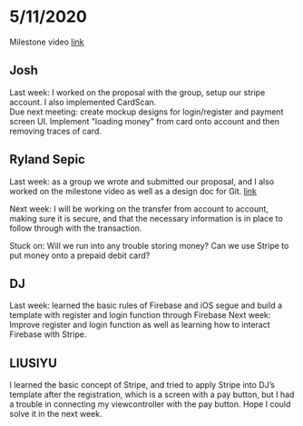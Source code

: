 # 5/11/2020

Milestone video [link](https://drive.google.com/file/d/1al8-9H5j6tfAxbMt9yCy2n3L_ePNk6WA/view)

## Josh  
Last week: I worked on the proposal with the group, setup our stripe account. I also implemented CardScan.  
Due next meeting: create mockup designs for login/register and payment screen UI. Implement "loading money" from card onto account and then removing traces of card.


## Ryland Sepic 

Last week: as a group we wrote and submitted our proposal, and I also worked on 
the milestone video as well as a design doc for Git. 
[link](https://docs.google.com/document/d/1KC-bvmwCAtns3nLVm-BU0GuggfeXqPYnq2Q69nNsqVo/edit)

Next week: I will be working on the transfer from account to account, making sure 
it is secure, and that the necessary information is in place to follow through with 
the transaction. 

Stuck on: Will we run into any trouble storing money? Can we use Stripe to put money 
onto a prepaid debit card?

## DJ 

Last week: learned the basic rules of Firebase and iOS segue and build a template with register and login function through Firebase
Next week: Improve register and login function as well as learning how to interact Firebase with Stripe.

## LIUSIYU 

I learned the basic concept of Stripe, and tried to apply Stripe into DJ’s template after the registration, which is a screen with a pay button, but I had a trouble in connecting my viewcontroller with the pay button. Hope I could solve it in the next week.

